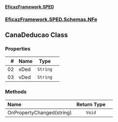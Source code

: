 #### [EficazFramework.SPED](EficazFrameworkSPED.md 'EficazFramework SPED')
### [EficazFramework.SPED.Schemas.NFe](EficazFramework.SPED.Schemas.NFe.md 'EficazFramework.SPED.Schemas.NFe')

## CanaDeducao Class
### Properties

| # | Name | Type | |
| ---: | :--- | :---: | :--- |
| 02 | xDed | `String` |  |
| 03 | vDed | `String` |  |
### Methods

| Name | Return Type | |
| :--- | :---: | :--- |
| OnPropertyChanged(string) | `Void` |  |
